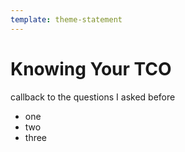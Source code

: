 ```yaml
---
template: theme-statement
---
```


# Knowing Your TCO
callback to the questions I asked before
- one
- two
- three

<!--
- what is the problem I am trying / being asked to solve
- constraints are good
- what would make for the best user experience, then think, how can I make it easier on myself, _then_ find my way to the right developer experience
- going to be easier to go (upscale) from web standards -> lib / framwork, rather than downgrade or go lateral
- look for who really benefits in all this, man
- ask yourself, don't let others tell / do it for you
- make sure we understand the cost and risks along the way
-->